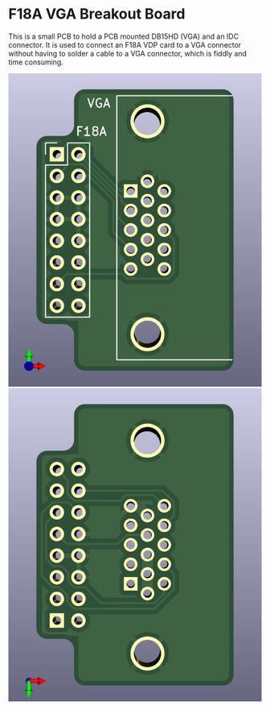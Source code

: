 # F18A VGA Breakout Board

This is a small PCB to hold a PCB mounted DB15HD (VGA) and an IDC
connector.  It is used to connect an F18A VDP card to a VGA connector
without having to solder a cable to a VGA connector, which is fiddly
and time consuming.

![PCB Front](vga-breakout-front.png)
![PCB Back](vga-breakout-back.png)
